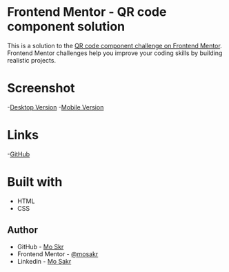 # Frontend Mentor - QR code component solution

This is a solution to the [QR code component challenge on Frontend Mentor](https://www.frontendmentor.io/challenges/qr-code-component-iux_sIO_H). Frontend Mentor challenges help you improve your coding skills by building realistic projects. 

# Screenshot
-[Desktop Version](images/Desktop-Version.png)
-[Mobile Version](images/Mobile-Version.png)

# Links
-[GitHub](https://mosakr.github.io/qr-code-component)

# Built with
- HTML
- CSS

## Author
- GitHub - [Mo Skr](https://github.com/mosakr)
- Frontend Mentor - [@mosakr](https://www.frontendmentor.io/profile/mosakr)
- Linkedin - [Mo Sakr](https://www.linkedin.com/in/mosakr)

